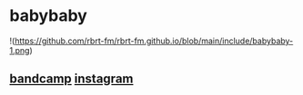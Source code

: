 # **babybaby**
!(https://github.com/rbrt-fm/rbrt-fm.github.io/blob/main/include/babybaby-1.png)
## [bandcamp](https://urmybabybaby.bandcamp.com/music) [instagram](https://www.instagram.com/babybaby4ever/)